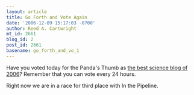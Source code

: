 ```yaml
---
layout: article
title: Go Forth and Vote Again
date: '2006-12-09 15:17:03 -0700'
author: Reed A. Cartwright
mt_id: 2661
blog_id: 2
post_id: 2661
basename: go_forth_and_vo_1
---
```

Have you voted today for the Panda's Thumb as [the best science blog of 2006](http://2006.weblogawards.org/2006/12/best_science_blog.php)?  Remember that you can vote every 24 hours.

Right now we are in a race for third place with In the Pipeline.
